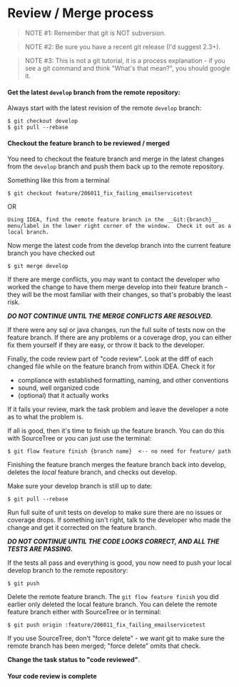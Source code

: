 # Review / Merge process

> NOTE #1: Remember that git is NOT subversion.

> NOTE #2: Be sure you have a recent git release (I'd suggest 2.3+).

> NOTE #3: This is not a git tutorial, it is a process explanation - if you see a git command and think "What's that mean?", you should google it.

#### Get the latest `develop` branch from the remote repository:

Always start with the latest revision of the remote `develop` branch:

    $ git checkout develop
    $ git pull --rebase

#### Checkout the feature branch to be reviewed / merged

You need to checkout the feature branch and merge in the latest changes from the `develop` branch and push them back up to the remote repository. 

Something like this from a terminal

    $ git checkout feature/206011_fix_failing_emailservicetest
    
OR

	Using IDEA, find the remote feature branch in the __Git:{branch}__ menu/label in the lower right corner of the window.  Check it out as a local branch. 


Now merge the latest code from the develop branch into the current feature branch you have checked out

	$ git merge develop


If there are merge conflicts, you may want to contact the developer who worked the change to have them merge develop into their feature branch - they will be the most familiar with their changes, so that's probably the least risk.

***DO NOT CONTINUE UNTIL THE MERGE CONFLICTS ARE RESOLVED.***

If there were any sql or java changes, run the full suite of tests now on the feature branch. If there are any problems or a coverage drop, you can either fix them yourself if they are easy, or throw it back to the developer.

Finally, the code review part of "code review". Look at the diff of each changed file while on the feature branch from within IDEA. Check it for

- compliance with established formatting, naming, and other conventions 
- sound, well organized code 
- (optional) that it actually works

If it fails your review, mark the task problem and leave the developer a note as to what the problem is.

If all is good, then it's time to finish up the feature branch.  You can do this with SourceTree or you can just use the terminal:

	$ git flow feature finish {branch name}  <-- no need for feature/ path

Finishing the feature branch merges the feature branch back into develop, deletes the _local_ feature branch, and checks out develop.

Make sure your develop branch is still up to date:

    $ git pull --rebase
	
Run full suite of unit tests on develop to make sure there are no issues or coverage drops.	
If something isn't right, talk to the developer who made the change and get it corrected on the feature branch. 

***DO NOT CONTINUE UNTIL THE CODE LOOKS CORRECT, AND ALL THE TESTS ARE PASSING.***

If the tests all pass and everything is good, you now need to push your local develop branch to the remote repository:

    $ git push
   

Delete the remote feature branch.  The `git flow feature finish` you did earlier only deleted the local feature branch.  You can delete the remote feature branch either with SourceTree or in terminal:

	$ git push origin :feature/206011_fix_failing_emailservicetest

If you use SourceTree, don't "force delete" - we want git to make sure the remote branch has been merged; "force delete" omits that check.

__Change the task status to "code reviewed"__.

#### Your code review is complete
